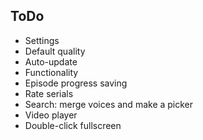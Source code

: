 ToDo
----
 - Settings
  - Default quality
  - Auto-update
 - Functionality
  - Episode progress saving
  - Rate serials
  - Search: merge voices and make a picker
 - Video player
  - Double-click fullscreen